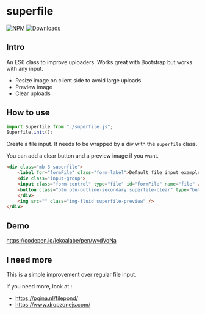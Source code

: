# superfile

[![NPM](https://nodei.co/npm/superfile.png?mini=true)](https://nodei.co/npm/superfile/) 
[![Downloads](https://img.shields.io/npm/dt/superfile.svg)](https://www.npmjs.com/package/superfile)

## Intro

An ES6 class to improve uploaders. Works great with Bootstrap but works with any input.

- Resize image on client side to avoid large uploads
- Preview image
- Clear uploads

## How to use

```js
import Superfile from "./superfile.js";
Superfile.init();
```

Create a file input. It needs to be wrapped by a div with the `superfile` class.

You can add a clear button and a preview image if you want.

```html
<div class="mb-3 superfile">
    <label for="formFile" class="form-label">Default file input example</label>
    <div class="input-group">
    <input class="form-control" type="file" id="formFile" name="file" />
    <button class="btn btn-outline-secondary superfile-clear" type="button">Clear</button>
    </div>
    <img src="" class="img-fluid superfile-preview" />
</div>
```

## Demo

https://codepen.io/lekoalabe/pen/wvdVoNa

## I need more

This is a simple improvement over regular file input.

If you need more, look at :
- https://pqina.nl/filepond/
- https://www.dropzonejs.com/